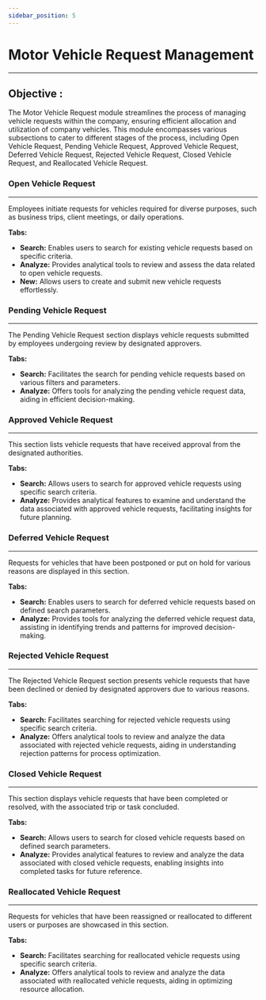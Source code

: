```yaml
---
sidebar_position: 5
---
```


# Motor Vehicle Request Management
---

<div class="customized-intro-container" id="introduction">
    <h2 class="product-variations"> Objective :</h2>
    <p>
The Motor Vehicle Request module streamlines the process of managing vehicle requests within the company, ensuring efficient allocation and utilization of company vehicles. This module encompasses various subsections to cater to different stages of the process, including Open Vehicle Request, Pending Vehicle Request, Approved Vehicle Request, Deferred Vehicle Request, Rejected Vehicle Request, Closed Vehicle Request, and Reallocated Vehicle Request.
    </p>
</div>

### Open Vehicle Request
---

Employees initiate requests for vehicles required for diverse purposes, such as business trips, client meetings, or daily operations.

**Tabs:**
- **Search:** Enables users to search for existing vehicle requests based on specific criteria.
- **Analyze:** Provides analytical tools to review and assess the data related to open vehicle requests.
- **New:** Allows users to create and submit new vehicle requests effortlessly.

### Pending Vehicle Request
---

The Pending Vehicle Request section displays vehicle requests submitted by employees undergoing review by designated approvers.

**Tabs:**
- **Search:** Facilitates the search for pending vehicle requests based on various filters and parameters.
- **Analyze:** Offers tools for analyzing the pending vehicle request data, aiding in efficient decision-making.

### Approved Vehicle Request
---

This section lists vehicle requests that have received approval from the designated authorities.

**Tabs:**
- **Search:** Allows users to search for approved vehicle requests using specific search criteria.
- **Analyze:** Provides analytical features to examine and understand the data associated with approved vehicle requests, facilitating insights for future planning.

### Deferred Vehicle Request
---

Requests for vehicles that have been postponed or put on hold for various reasons are displayed in this section.

**Tabs:**
- **Search:** Enables users to search for deferred vehicle requests based on defined search parameters.
- **Analyze:** Provides tools for analyzing the deferred vehicle request data, assisting in identifying trends and patterns for improved decision-making.

### Rejected Vehicle Request
---

The Rejected Vehicle Request section presents vehicle requests that have been declined or denied by designated approvers due to various reasons.

**Tabs:**
- **Search:** Facilitates searching for rejected vehicle requests using specific search criteria.
- **Analyze:** Offers analytical tools to review and analyze the data associated with rejected vehicle requests, aiding in understanding rejection patterns for process optimization.

### Closed Vehicle Request
---

This section displays vehicle requests that have been completed or resolved, with the associated trip or task concluded.

**Tabs:**
- **Search:** Allows users to search for closed vehicle requests based on defined search parameters.
- **Analyze:** Provides analytical features to review and analyze the data associated with closed vehicle requests, enabling insights into completed tasks for future reference.

### Reallocated Vehicle Request
---

Requests for vehicles that have been reassigned or reallocated to different users or purposes are showcased in this section.

**Tabs:**
- **Search:** Facilitates searching for reallocated vehicle requests using specific search criteria.
- **Analyze:** Offers analytical tools to review and analyze the data associated with reallocated vehicle requests, aiding in optimizing resource allocation.
